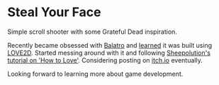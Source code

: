 # Steal Your Face

Simple scroll shooter with some Grateful Dead inspiration.

Recently became obsessed with [Balatro](https://www.playbalatro.com/) and [learned](https://gamefromscratch.com/balatro-made-with-love-love2d-that-is/) it was built using [LOVE2D](https://love2d.org/). Started messing around with it and following [Sheepolution's tutorial on 'How to Love'](https://sheepolution.com/learn/book/contents).
Considering posting on [itch.io](https://itch.io/) eventually.

Looking forward to learning more about game development.